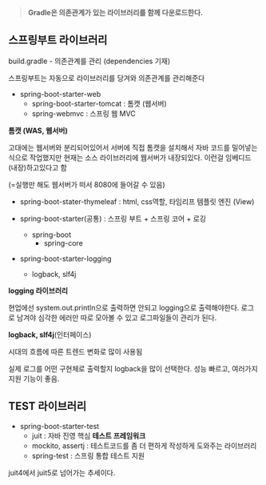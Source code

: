 > **Gradle은 의존관계가 있는 라이브러리를 함께 다운로드한다.**

## **스프링부트 라이브러리**

build.gradle - 의존관계를 관리 (dependencies 기재)

스프링부트는 자동으로 라이브러리를 당겨와 의존관계를 관리해준다

- spring-boot-starter-web
  - spring-boot-starter-tomcat : 톰캣 (웹서버)
  - spring-webmvc : 스프링 웹 MVC

**톰캣 (WAS, 웹서버)**

고대에는 웹서버와 분리되어있어서 서버에 직접 톰캣을 설치해서 자바 코드를 밀어넣는식으로 작업했지만 현재는 소스 라이브러리에 웹서버가 내장되있다. 이런걸 임베디드(내장)하고있다고 함

(=실행만 해도 웹서버가 떠서 8080에 들어갈 수 있음)

- spring-boot-stater-thymeleaf : html, css역할, 타임리프 템플릿 엔진 (View)

- spring-boot-starter(공통) : 스프링 부트 + 스프링 코어 + 로깅
  - spring-boot
    - spring-core
- spring-boot-starter-logging
  - logback, slf4j

**logging 라이브러리**

현업에선 system.out.println으로 출력하면 안되고 logging으로 출력해야한다. 로그로 남겨야 심각한 에러만 따로 모아볼 수 있고 로그파일들이 관리가 된다.

**logback, slf4j**(인터페이스)

시대의 흐름에 따른 트렌드 변화로 많이 사용됨

실제 로그를 어떤 구현체로 출력할지 logback을 많이 선택한다. 성능 빠르고, 여러가지 지원 기능이 좋음.

## **TEST 라이브러리**

- spring-boot-starter-test
  - juit : 자바 진영 핵심 **테스트 프레임워크**
  - mockito, assertj : 테스트코드를 좀 더 편하게 작성하게 도와주는 라이브러리
  - spring-test : 스프링 통합 테스트 지원

juit4에서 juit5로 넘어가는 추세이다.
